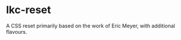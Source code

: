lkc-reset
=========

A CSS reset primarily based on the work of Eric Meyer, with additional flavours.